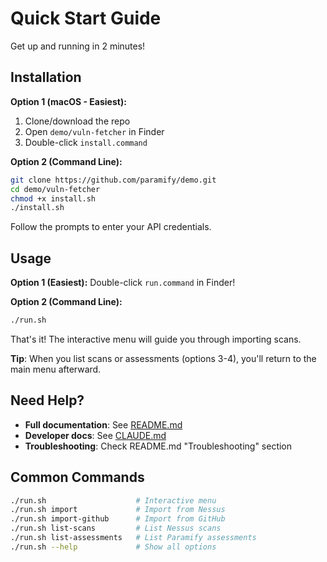 # Quick Start Guide

Get up and running in 2 minutes!

## Installation

**Option 1 (macOS - Easiest):**
1. Clone/download the repo
2. Open `demo/vuln-fetcher` in Finder
3. Double-click `install.command`

**Option 2 (Command Line):**
```bash
git clone https://github.com/paramify/demo.git
cd demo/vuln-fetcher
chmod +x install.sh
./install.sh
```

Follow the prompts to enter your API credentials.

## Usage

**Option 1 (Easiest):**
Double-click `run.command` in Finder!

**Option 2 (Command Line):**
```bash
./run.sh
```

That's it! The interactive menu will guide you through importing scans.

**Tip**: When you list scans or assessments (options 3-4), you'll return to the main menu afterward.

## Need Help?

- **Full documentation**: See [README.md](README.md)
- **Developer docs**: See [CLAUDE.md](CLAUDE.md)
- **Troubleshooting**: Check README.md "Troubleshooting" section

## Common Commands

```bash
./run.sh                    # Interactive menu
./run.sh import             # Import from Nessus
./run.sh import-github      # Import from GitHub
./run.sh list-scans         # List Nessus scans
./run.sh list-assessments   # List Paramify assessments
./run.sh --help             # Show all options
```
